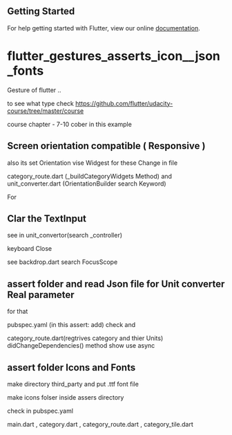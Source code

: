 

## Getting Started

For help getting started with Flutter, view our online
[documentation](https://flutter.io/).

# flutter_gestures_asserts_icon__json_fonts


Gesture of flutter .. 

to see what type check
https://github.com/flutter/udacity-course/tree/master/course

course chapter - 7-10 cober in this example

## Screen orientation compatible ( Responsive )

also its set Orientation vise Widgest for these Change in file


category_route.dart (_buildCategoryWidgets Method) and 
unit_converter.dart (OrientationBuilder search Keyword)


For
 ## Clar the TextInput
 
see in unit_convertor(search _controller)

keyboard Close 

see backdrop.dart search FocusScope


## assert folder and read Json file for Unit converter Real parameter

for that

pubspec.yaml (in this assert: add) check  and

category_route.dart(regtrives category and thier Units)
didChangeDependencies() method show use async
 
## assert folder Icons and Fonts

make directory third_party and put .ttf font file 

make icons folser inside assers directory

check in pubspec.yaml

main.dart , category.dart ,  category_route.dart  , category_tile.dart









